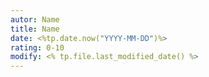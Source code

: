```yaml
---
autor: Name
title: Name
date: <%tp.date.now("YYYY-MM-DD")%>
rating: 0-10
modify: <% tp.file.last_modified_date() %>
---
```

